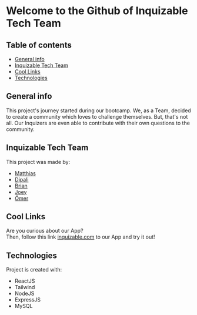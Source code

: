# Welcome to the Github of Inquizable Tech Team

## Table of contents
* [General info](#general-info)
* [Inquizable Tech Team](#inquizable-tech-team)
* [Cool Links](#cool-links)
* [Technologies](#technologies)

## General info
This project's journey started during our bootcamp. We, as a Team, decided to create a community which loves to challenge themselves. 
But, that's not all. Our Inquizers are even able to contribute with their own questions to the community.

## Inquizable Tech Team
This project was made by:
* [Matthias](https://github.com/MatthiasvsGitHub)
* [Dipali](https://github.com/Dipalibedarkar)
* [Brian](https://github.com/desiredstate2021)
* [Joey](https://github.com/joey-ammar)
* [Ömer](https://github.com/oemerueguer)

## Cool Links

Are you curious about our App? <br/>
Then, follow this link [inquizable.com](https://www.inquizable.com/home) to our App and try it out!

## Technologies
Project is created with:
* ReactJS
* Tailwind
* NodeJS
* ExpressJS
* MySQL

